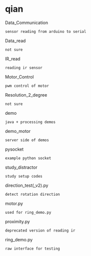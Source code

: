 # qian

Data_Communication

	sensor reading from arduino to serial

Data_read

	not sure

IR_read

	reading ir sensor

Motor_Control

	pwm control of motor

Resolution_2_degree

	not sure

demo

	java + processing demos

demo_motor

	server side of demos

pysocket

	example python socket

study_distractor

	study setup codes

direction_test(_v2).py

	detect rotation direction

motor.py

	used for ring_demo.py

proximity.py

	deprecated version of reading ir

ring_demo.py

	raw interface for testing 